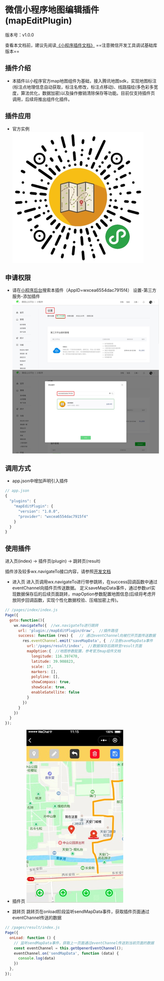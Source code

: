 # 微信小程序地图编辑插件(mapEditPlugin)
版本号：v1.0.0

查看本文档前，建议先阅读[《小程序插件文档》](https://developers.weixin.qq.com/miniprogram/dev/framework/plugin/)
==注意微信开发工具调试基础库版本==

## 插件介绍
- 本插件以小程序官方map地图组件为基础，接入腾讯地图sdk，实现地图标注(标注点地理信息自动获取，标注名修改，标注点移动)、线路描绘(多色彩多宽度，算法优化，数据加密)以及操作撤销清除保存等功能。目前仅支持插件页调用，后续将推出组件化插件。

## 插件应用
- 官方实例
![Alt](https://github.com/waimaiditu/map/blob/master/static/wmdt.jpeg?raw=true)

## 申请权限
- 请在[小程序后台](https://mp.weixin.qq.com/wxamp/basicprofile/thirdauth)搜索本插件（AppID=wxcea6554dac7915f4）
  设置-第三方服务-添加插件
![Alt](https://github.com/waimaiditu/map/blob/master/static/apply_1.jpg?raw=true)  
![Alt](https://github.com/waimaiditu/map/blob/master/static/apply_2.jpg?raw=true)

## 调用方式
- app.json中增加声明引入插件
```javascript
// app.json
{
  "plugins": {
    "mapEditPlugin": {
      "version": "1.0.0",
      "provider": "wxcea6554dac7915f4"
    }
  }
}
```

## 使用插件
进入页(index) -> 插件页(plugin) -> 跳转页(result)

插件涉及较多wx.navigateTo接口内容，请参照[开发文档](https://developers.weixin.qq.com/miniprogram/dev/api/route/wx.navigateTo.html)

- 进入页
进入页调用wx.navigateTo进行带参跳转，在success回调函数中通过eventChannel向插件页传送数据。
定义saveMapData事件，通过参数url实现数据保存后的后续页面跳转，mapOption参数配置地图信息(后续将考虑开放同步回调函数，实现个性化数据校验、压缩加密上传)。
```javascript
// /pages/index/index.js
Page({
  goto:function(){
    wx.navigateTo({  //wx.navigateTo进行跳转
      url: 'plugin://mapEditPlugin/draw',  //插件路径
      success: function (res) {   // 通过eventChannel向被打开页面传送数据
        res.eventChannel.emit('saveMapData', {  //注册saveMapData事件
          url:'/pages/result/index',  //数据保存后跳转至result页面
          mapOption:{  //地图参数配置，参考官方map组件文档
            longitude: 116.397470,
            latitude: 39.908823,
            scale: 17,
            markers: [],
            polyline: [],
            showCompass: true,
            showScale: true,
            enableSatellite: false
          }
        })
      }
    })
  }
});
```

- 插件页
![Alt](https://github.com/waimaiditu/map/blob/master/static/plugin.jpg?raw=true)

- 跳转页
 跳转页在onload阶段监听sendMapData事件，获取插件页面通过eventChannel传送的数据
```javascript
// /pages/result/index.js
Page({
  onLoad: function () {
    // 监听sendMapData事件，获取上一页面通过eventChannel传送到当前页面的数据
    const eventChannel = this.getOpenerEventChannel();
    eventChannel.on('sendMapData', function (data) {
      console.log(data)
    })
  },
});
```